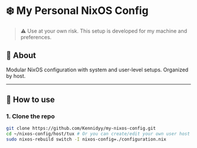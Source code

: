 # ❄️ My Personal NixOS Config

> ⚠️ Use at your own risk. This setup is developed for my machine and preferences.

## 🧠 About

Modular NixOS configuration with system and user-level setups. Organized by host.

---

## 🚀 How to use

### 1. Clone the repo

```bash
git clone https://github.com/Kennidyy/my-nixos-config.git
cd ~/nixos-config/host/tux # Or you can create/edit your own user host config
sudo nixos-rebuild switch -I nixos-config=./configuration.nix
